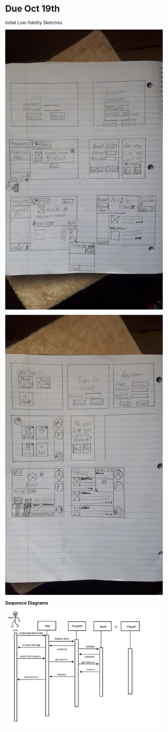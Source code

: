 # Due Oct 19th

Initial Low-fidelity Sketches

![20201015_143908](uploads/c0f45f3d5821d4a1b5aa07fd56c00267/20201015_143908.jpg)

![20201015_143840](uploads/52af68cbbf9cb155713cbcfa57ad058d/20201015_143840.jpg)

**Sequence Diagrams**


![SequnceDiagramCheckBalanceV1](uploads/3d25502d84abb9057dc8bbdc32bd9b93/SequnceDiagramCheckBalanceV1.jpg)